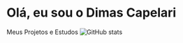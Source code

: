 # Olá, eu sou o Dimas Capelari
 Meus Projetos e Estudos
![GitHub stats](https://github-readme-stats.vercel.app/api?username=dimascapelari&show_icons=true&theme=tokyonight)

